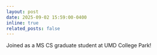```yaml
---
layout: post
date: 2025-09-02 15:59:00-0400
inline: true
related_posts: false
---
```


Joined as a MS CS graduate student at UMD College Park!
